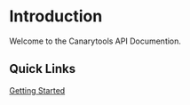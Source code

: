 # Introduction 

Welcome to the Canarytools API Documention.


## Quick Links

[Getting Started](/guide/getting-started)
